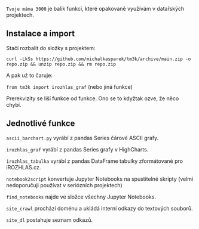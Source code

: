 ```Tvoje máma 3000``` je balík funkcí, které opakovaně využívám v datařských projektech.

## Instalace a import

Stačí rozbalit do složky s projektem:

```curl -LkSs https://github.com/michalkasparek/tm3k/archive/main.zip -o repo.zip && unzip repo.zip && rm repo.zip```

A pak už to čaruje:

```from tm3k import irozhlas_graf``` (nebo jiná funkce)

Prerekvizity se liší funkce od funkce. Ono se to kdyžtak ozve, že něco chybí.

## Jednotlivé funkce

```ascii_barchart.py``` vyrábí z pandas Series čárové ASCII grafy.

```irozhlas_graf``` vyrábí z pandas Series grafy v HighCharts.

```irozhlas_tabulka``` vyrábí z pandas DataFrame tabulky zformátované pro iROZHLAS.cz.

```notebook2script``` konvertuje Jupyter Notebooks na spustitelné skripty (velmi nedoporučuji používat v seriózních projektech)

```find_notebooks``` najde ve složce všechny Jupyter Notebooks.

```site_crawl``` prochází doménu a ukládá interní odkazy do textových souborů.

```site_dl``` postahuje seznam odkazů.